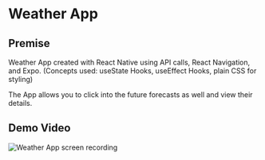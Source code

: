 # Weather App

## Premise
Weather App created with React Native using API calls, React Navigation, and Expo. (Concepts used: useState Hooks, useEffect Hooks, plain CSS for styling)

The App allows you to click into the future forecasts as well and view their details.

## Demo Video
![Weather App screen recording](https://i.ibb.co/mCfPJsY/ezgif-2-65fa65af36-copy.gif)
